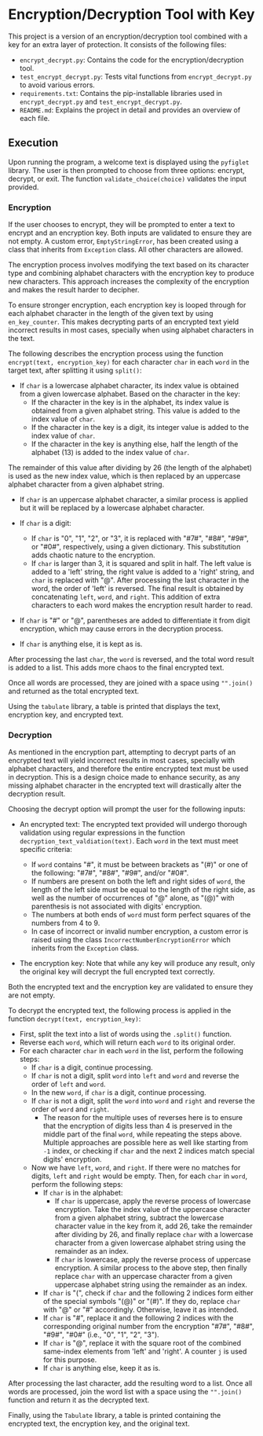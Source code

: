 # Encryption/Decryption Tool with Key

This project is a version of an encryption/decryption tool combined with a key for an extra layer of protection. It consists of the following files:

- `encrypt_decrypt.py`: Contains the code for the encryption/decryption tool.
- `test_encrypt_decrypt.py`: Tests vital functions from `encrypt_decrypt.py` to avoid various errors.
- `requirements.txt`: Contains the pip-installable libraries used in `encrypt_decrypt.py` and `test_encrypt_decrypt.py`.
- `README.md`: Explains the project in detail and provides an overview of each file.

## Execution

Upon running the program, a welcome text is displayed using the `pyfiglet` library. The user is then prompted to choose from three options: encrypt, decrypt, or exit. The function `validate_choice(choice)` validates the input provided.

### Encryption

If the user chooses to encrypt, they will be prompted to enter a text to encrypt and an encryption key. Both inputs are validated to ensure they are not empty. A custom error, `EmptyStringError`, has been created using a class that inherits from `Exception` class. All other characters are allowed.

The encryption process involves modifying the text based on its character type and combining alphabet characters with the encryption key to produce new characters. This approach increases the complexity of the encryption and makes the result harder to decipher.

To ensure stronger encryption, each encryption key is looped through for each alphabet character in the length of the given text by using `en_key_counter`. This makes decrypting parts of an encrypted text yield incorrect results in most cases, specially when using alphabet characters in the text.

The following describes the encryption process using the function `encrypt(text, encryption_key)` for each character `char` in each `word` in the target text, after splitting it using `split()`:

- If `char` is a lowercase alphabet character, its index value is obtained from a given lowercase alphabet. Based on the character in the key:
   - If the character in the key is in the alphabet, its index value is obtained from a given alphabet string. This value is added to the index value of `char`.
   - If the character in the key is a digit, its integer value is added to the index value of `char`.
   - If the character in the key is anything else, half the length of the alphabet (13) is added to the index value of `char`.

The remainder of this value after dividing by 26 (the length of the alphabet) is used as the new index value, which is then replaced by an uppercase alphabet character from a given alphabet string.

- If `char` is an uppercase alphabet character, a similar process is applied but it will be replaced by a lowercase alphabet character.

- If `char` is a digit:
   - If `char` is "0", "1", "2", or "3", it is replaced with "#7#", "#8#", "#9#", or "#0#", respectively, using a given dictionary. This substitution adds chaotic nature to the encryption.
   - If `char` is larger than 3, it is squared and split in half. The left value is added to a 'left' string, the right value is added to a 'right' string, and `char` is replaced with "@". After processing the last character in the word, the order of 'left' is reversed. The final result is obtained by concatenating `left`, `word`, and `right`. This addition of extra characters to each word makes the encryption result harder to read.

- If `char` is "#" or "@", parentheses are added to differentiate it from digit encryption, which may cause errors in the decryption process.

- If `char` is anything else, it is kept as is.

After processing the last `char`, the `word` is reversed, and the total word result is added to a list. This adds more chaos to the final encrypted text.

Once all words are processed, they are joined with a space using `"".join()` and returned as the total encrypted text.

Using the `tabulate` library, a table is printed that displays the text, encryption key, and encrypted text.

### Decryption

As mentioned in the encryption part, attempting to decrypt parts of an encrypted text will yield incorrect results in most cases, specially with alphabet characters, and therefore the entire encrypted text must be used in decryption. This is a design choice made to enhance security, as any missing alphabet character in the encrypted text will drastically alter the decryption result.

Choosing the decrypt option will prompt the user for the following inputs:

- An encrypted text: The encrypted text provided will undergo thorough validation using regular expressions in the function `decryption_text_valdiation(text)`. Each `word` in the text must meet specific criteria:
  - If `word` contains "#", it must be between brackets as "(#)" or one of the following: "#7#", "#8#", "#9#", and/or "#0#".
  - If numbers are present on both the left and right sides of `word`, the length of the left side must be equal to the length of the right side, as well as the number of occurrences of "@" alone, as "(@)" with parenthesis is not associated with digits' encryption.
  - The numbers at both ends of `word` must form perfect squares of the numbers from 4 to 9.
  - In case of incorrect or invalid number encryption, a custom error is raised using the class `IncorrectNumberEncryptionError` which inherits from the `Exception` class.

- The encryption key: Note that while any key will produce any result, only the original key will decrypt the full encrypted text correctly.

Both the encrypted text and the encryption key are validated to ensure they are not empty.

To decrypt the encrypted text, the following process is applied in the function `decrypt(text, encryption_key)`:

- First, split the text into a list of words using the `.split()` function.
- Reverse each `word`, which will return each `word` to its original order.
- For each character `char` in each `word` in the list, perform the following steps:
  - If `char` is a digit, continue processing.
  - If `char` is not a digit, split `word` into `left` and `word` and reverse the order of `left` and `word`.
  - In the new `word`, if `char` is a digit, continue processing.
  - If `char` is not a digit, split the `word` into `word` and `right` and reverse the order of `word` and `right`.
    - The reason for the multiple uses of reverses here is to ensure that the encryption of digits less than 4 is preserved in the middle part of the final `word`, while repeating the steps above. Multiple approaches are possible here as well like starting from `-1` index, or checking if `char` and the next 2 indices match special digits' encryption.
  - Now we have `left`, `word`, and `right`. If there were no matches for digits, `left` and `right` would be empty. Then, for each `char` in `word`, perform the following steps:
    - If `char` is in the alphabet:
      - If `char` is uppercase, apply the reverse process of lowercase encryption. Take the index value of the uppercase character from a given alphabet string, subtract the lowercase character value in the key from it, add 26, take the remainder after dividing by 26, and finally replace `char` with a lowercase character from a given lowercase alphabet string using the remainder as an index.
      - If `char` is lowercase, apply the reverse process of uppercase encryption. A similar process to the above step, then finally replace `char` with an uppercase character from a given uppercase alphabet string using the remainder as an index.
    - If `char` is "(", check if `char` and the following 2 indices form either of the special symbols "(@)" or "(#)". If they do, replace `char` with "@" or "#" accordingly. Otherwise, leave it as intended.
    - If `char` is "#", replace it and the following 2 indices with the corresponding original number from the encryption "#7#", "#8#", "#9#", "#0#" (i.e., "0", "1", "2", "3").
    - If `char` is "@", replace it with the square root of the combined same-index elements from 'left' and 'right'. A counter `j` is used for this purpose.
    - If `char` is anything else, keep it as is.

After processing the last character, add the resulting word to a list. Once all words are processed, join the word list with a space using the `"".join()` function and return it as the decrypted text.

Finally, using the `Tabulate` library, a table is printed containing the encrypted text, the encryption key, and the original text.

